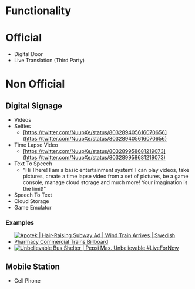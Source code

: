 # Functionality

# Official

* Digital Door
* Live Translation \(Third Party\)

# Non Official

## Digital Signage

* Videos
* Selfies
  * [https://twitter.com/NuupXe/status/803289405616070656](https://twitter.com/NuupXe/status/803289405616070656)
* Time Lapse Video
  * [https://twitter.com/NuupXe/status/803289958681219073](https://twitter.com/NuupXe/status/803289958681219073)
* Text To Speech
  * "Hi There! I am a basic entertainment system! I can play videos, take pictures, create a time lapse video from a set of pictures, be a game console, manage cloud storage and much more! Your imagination is the limit!"
* Speech To Text
* Cloud Storage
* Game Emulator

### Examples

* [![Apotek | Hair-Raising Subway Ad | Wind Train Arrives | Swedish Pharmacy Commercial Trains Billboard](https://img.youtube.com/vi/tdQgsmYKxLM/0.jpg)](https://www.youtube.com/watch?v=tdQgsmYKxLM)
* [![Unbelievable Bus Shelter | Pepsi Max. Unbelievable #LiveForNow](https://img.youtube.com/vi/Go9rf9GmYpM/0.jpg)](https://www.youtube.com/watch?v=Go9rf9GmYpM)

## Mobile Station

* Cell Phone



